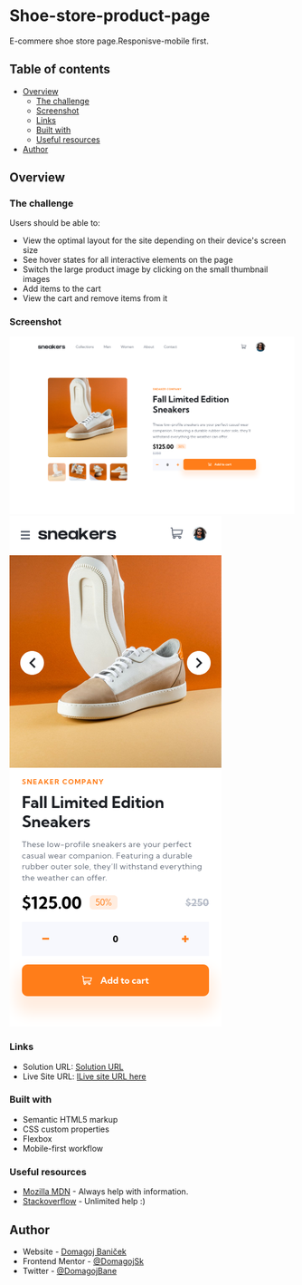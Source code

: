 # Shoe-store-product-page
E-commere shoe store page.Responisve-mobile first.


## Table of contents

- [Overview](#overview)
  - [The challenge](#the-challenge)
  - [Screenshot](#screenshot)
  - [Links](#links)
  - [Built with](#built-with)
  - [Useful resources](#useful-resources)
- [Author](#author)

## Overview

### The challenge

Users should be able to:

- View the optimal layout for the site depending on their device's screen size
- See hover states for all interactive elements on the page
- Switch the large product image by clicking on the small thumbnail images
- Add items to the cart
- View the cart and remove items from it

### Screenshot

![](./desktop-img.png)
![](./mobile-img.png)


### Links

- Solution URL: [Solution URL](https://www.frontendmentor.io/solutions/responsive-mobile-first-page-using-sass-1Sptk0nHVz)
- Live Site URL: [lLive site URL here](https://shoe-store-e-commerce.netlify.app/)

### Built with

- Semantic HTML5 markup
- CSS custom properties
- Flexbox
- Mobile-first workflow

### Useful resources

- [Mozilla MDN](https://developer.mozilla.org/en-US/) - Always help with information.
- [Stackoverflow](https://stackoverflow.com/) - Unlimited help :)

## Author

- Website - [Domagoj Baniček](https://github.com/Domagojsk)
- Frontend Mentor - [@DomagojSk](https://www.frontendmentor.io/profile/DomagojSk)
- Twitter - [@DomagojBane](https://www.twitter.com/DomagojBane)
